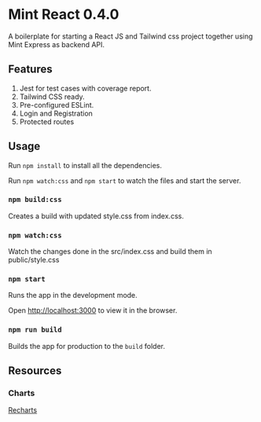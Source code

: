# Mint React 0.4.0

A boilerplate for starting a React JS and Tailwind css project together using Mint Express as backend API.

## Features

1. Jest for test cases with coverage report.
2. Tailwind CSS ready.
3. Pre-configured ESLint.
4. Login and Registration
5. Protected routes

## Usage

Run `npm install` to install all the dependencies.

Run `npm watch:css` and `npm start` to watch the files and start the server.

### `npm build:css`

Creates a build with updated style.css from index.css.

### `npm watch:css`

Watch the changes done in the src/index.css and build them in public/style.css

### `npm start`

Runs the app in the development mode.

Open [http://localhost:3000](http://localhost:3000) to view it in the browser.

### `npm run build`

Builds the app for production to the `build` folder.

## Resources

### Charts

[Recharts](http://recharts.org/en-US/examples)
